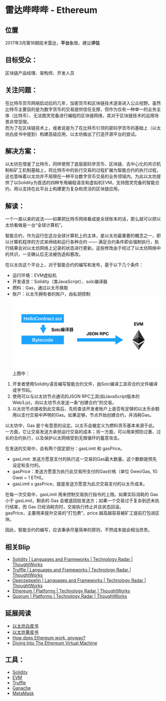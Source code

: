 # 雷达哔哔哔 - Ethereum

## 位置
2017年3月第16期技术雷达，**平台**象限，建议**评估**

## 目标受众：
区块链产品经理、架构师、开发人员

## 关注问题：
在比特币货币网络启动后的几年，加密货币和区块链技术逐渐进入公众视野。虽然比特币主要目的是为数字货币的交易提供信任支撑，但作为仅有一种单一的业务主体（比特币）、无法图灵完备进行编程的区块链网络，其对于区块链技术的运用场景非常受限。  
而为了在区块链技术上，或者说是为了在比特币引领的密码学货币的基础上（以太坊白皮书中提到）构建高级应用，以太坊做出了打造开源平台的尝试。


## 解决方案：
以太坊在借鉴了比特币，同样使用了底层密码学货币、区块链、去中心化的共识机制和矿工机制基础上，将比特币中的执行交易的过程扩展为智能合约的执行过程，这也意味着以太坊并不局限在一种平台数字货币交易的业务领域内。为此以太坊提供了以Solidity为首选的四种专用编程语言和虚拟机EVM，支持图灵完备的智能合约，用以支持在此平台上构建更为复杂和灵活的区块链应用。

## 解读：
一个一直以来的说法——如果把比特币网络看成是全球账本的话，那么就可以把以太坊看做是一台“全球计算机”。  

智能合约，作为运行在这台全球计算机上的主体，是以太坊最重要的概念之一，即以计算机程序的方式来缔结和运行各种合约 —— 满足合约条件即会强制执行，执行结果会对以太坊网络上记录的状态进行更新。这些修改由于经过了以太坊网络中的共识，一旦确认后无法被伪造和篡改。

在以太坊这个平台上，对于智能合约的编写和发布，基于以下几个条件：  
* 运行环境：EVM虚拟机  
* 开发语言：Solidity（类JavaScript）、solc编译器  
* 燃料：Gas，通过以太币换取  
* 账户：以太币拥有者的账户，由私钥控制  
![State](./contract.png)
上图中：  
1. 开发者使用Solidity语言编写智能合约文件，由Solc编译工具将合约文件编译成字节码。  
2. 使用可以与以太坊节点通讯的JSON RPC工具(如JavaScript版本的Web3.js)，向以太坊节点发送一条“创建合约”的交易。  
3. 以太坊节点接收到此交易后，先检查该开发者账户上是否有足够的以太币余额用以支付交易中声明的Gas。如果足够，节点开始创建合约，并消耗Gas。
 
以太坊中，Gas 是个有意思的设定。以太币会被定义为燃料货币基本来源于此。
 一方面，它让交易发送方承担运行交易的成本；另一方面，可以用来预防过重、过长的合约执行，以及保护以太网络受到无限循环的蓄意攻击。    
 
在发送的交易中，会有两个固定部分：gasLimit 和 gasPrice。  
* gasLimit: 发送方愿意支付的执行这一交易的Gas最大数量。这个数额是预先设定和支付的。  
* gasPrice：发送方愿意为执行此交易所支付的Gas价格（单位 Gwei/Gas, 1G Gwei = 1 ETH)。  
* gasLimit x gasPrice，就是发送方愿意为此次交易支付的以太币成本。  

在每一次交易中，gasLimit 用来控制交易执行指令的上限。如果实际消耗的 Gas 小于 gasLimit，剩余的 Gas 会被退回给发送方；如果一个交易过于复杂到还未执行结束，而 Gas 已经消耗完时，交易执行终止并且状态回滚。  
gasPrice，主要用来提升交易的“打包费”，price 越高越容易被矿工提前打包进区块。

因此，智能合约的编写，应该秉承尽量简单的原则，不然成本就会相当昂贵。


## 相关Blip
* [Solidity | Languages and Frameworks | Technology Radar | ThoughtWorks](https://www.thoughtworks.com/radar/languages-and-frameworks/solidity)
* [Truffle | Languages and Frameworks | Technology Radar | ThoughtWorks](https://www.thoughtworks.com/radar/languages-and-frameworks/truffle)
* [Openzeppelin | Languages and Frameworks | Technology Radar | ThoughtWorks](https://www.thoughtworks.com/radar/languages-and-frameworks/openzeppelin)
* [Ethereum | Platforms | Technology Radar | ThoughtWorks](https://www.thoughtworks.com/radar/platforms/ethereum)
* [Quorum | Platforms | Technology Radar | ThoughtWorks](https://www.thoughtworks.com/radar/platforms/quorum)

## 延展阅读
* [以太坊白皮书](https://github.com/ethereum/wiki/wiki/White-Paper)
* [以太坊黄皮书](https://ethereum.github.io/yellowpaper/paper.pdf)
* [How does Ethereum work, anyway?](https://medium.com/@preethikasireddy/how-does-ethereum-work-anyway-22d1df506369)
* [Diving Into The Ethereum Virtual Machine](https://blog.qtum.org/diving-into-the-ethereum-vm-6e8d5d2f3c30)

## 工具：
* [Solidity](https://solidity.readthedocs.io/en/v0.4.24/)
* [EVM](https://github.com/ethereum/wiki/wiki/Ethereum-Virtual-Machine-(EVM)-Awesome-List)
* [Truffle](https://github.com/trufflesuite/truffle)
* [Ganache](https://truffleframework.com/ganache)
* [MetaMask](https://metamask.io/)

